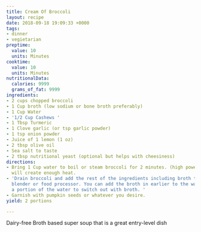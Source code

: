 ```yaml
---
title: Cream Of Broccoli
layout: recipe
date: 2018-09-18 19:09:33 +0000
tags:
- dinner
- vegietarian
preptime:
  value: 10
  units: Minutes
cooktime:
  value: 10
  units: Minutes
nutritionalData:
  calories: 9999
  grams_of_fat: 9999
ingredients:
- 2 cups chopped broccoli
- 1 Cup broth (low sodium or bone broth preferably)
- 1 Cup Water
- '1/2 Cup Cashews '
- 1 Tbsp Turmeric
- 1 Clove garlic (or tsp garlic powder)
- 1 tsp onion powder
- Juice of 1 lemon (1 oz)
- 2 tbsp olive oil
- Sea salt to taste
- 2 tbsp nutritional yeast (optional but helps with cheesiness)
directions:
- Bring 1 Cup water to boil or steam broccoli for 2 minutes. (high powered blender
  will create enough heat.
- 'Drain broccoli and add the rest of the ingredients including broth to a high powered
  blender or food processor. You can add the broth in earlier to the water or drain
  a portion of the water to switch out with broth. '
- Garnish with pumpkin seeds or whatever you desire.
yield: 2 portions

---
```

Dairy-free Broth based super soup that is a great entry-level dish